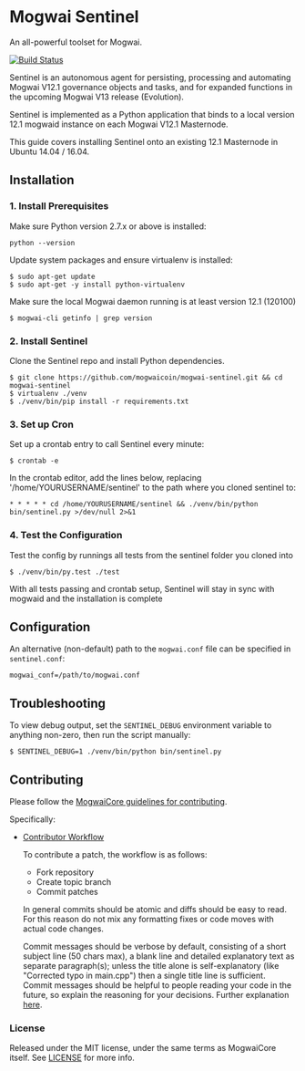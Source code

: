 # Mogwai Sentinel

An all-powerful toolset for Mogwai.

[![Build Status](https://travis-ci.org/mogwai/sentinel.svg?branch=master)](https://travis-ci.org/mogwai/sentinel)

Sentinel is an autonomous agent for persisting, processing and automating Mogwai V12.1 governance objects and tasks, and for expanded functions in the upcoming Mogwai V13 release (Evolution).

Sentinel is implemented as a Python application that binds to a local version 12.1 mogwaid instance on each Mogwai V12.1 Masternode.

This guide covers installing Sentinel onto an existing 12.1 Masternode in Ubuntu 14.04 / 16.04.

## Installation

### 1. Install Prerequisites

Make sure Python version 2.7.x or above is installed:

    python --version

Update system packages and ensure virtualenv is installed:

    $ sudo apt-get update
    $ sudo apt-get -y install python-virtualenv

Make sure the local Mogwai daemon running is at least version 12.1 (120100)

    $ mogwai-cli getinfo | grep version

### 2. Install Sentinel

Clone the Sentinel repo and install Python dependencies.

    $ git clone https://github.com/mogwaicoin/mogwai-sentinel.git && cd mogwai-sentinel
    $ virtualenv ./venv
    $ ./venv/bin/pip install -r requirements.txt

### 3. Set up Cron

Set up a crontab entry to call Sentinel every minute:

    $ crontab -e

In the crontab editor, add the lines below, replacing '/home/YOURUSERNAME/sentinel' to the path where you cloned sentinel to:

    * * * * * cd /home/YOURUSERNAME/sentinel && ./venv/bin/python bin/sentinel.py >/dev/null 2>&1

### 4. Test the Configuration

Test the config by runnings all tests from the sentinel folder you cloned into

    $ ./venv/bin/py.test ./test

With all tests passing and crontab setup, Sentinel will stay in sync with mogwaid and the installation is complete

## Configuration

An alternative (non-default) path to the `mogwai.conf` file can be specified in `sentinel.conf`:

    mogwai_conf=/path/to/mogwai.conf

## Troubleshooting

To view debug output, set the `SENTINEL_DEBUG` environment variable to anything non-zero, then run the script manually:

    $ SENTINEL_DEBUG=1 ./venv/bin/python bin/sentinel.py

## Contributing

Please follow the [MogwaiCore guidelines for contributing](https://github.com/dashpay/dash/blob/v0.12.1.x/CONTRIBUTING.md).

Specifically:

* [Contributor Workflow](https://github.com/dashpay/dash/blob/v0.12.1.x/CONTRIBUTING.md#contributor-workflow)

    To contribute a patch, the workflow is as follows:

    * Fork repository
    * Create topic branch
    * Commit patches

    In general commits should be atomic and diffs should be easy to read. For this reason do not mix any formatting fixes or code moves with actual code changes.

    Commit messages should be verbose by default, consisting of a short subject line (50 chars max), a blank line and detailed explanatory text as separate paragraph(s); unless the title alone is self-explanatory (like "Corrected typo in main.cpp") then a single title line is sufficient. Commit messages should be helpful to people reading your code in the future, so explain the reasoning for your decisions. Further explanation [here](http://chris.beams.io/posts/git-commit/).

### License

Released under the MIT license, under the same terms as MogwaiCore itself. See [LICENSE](LICENSE) for more info.

